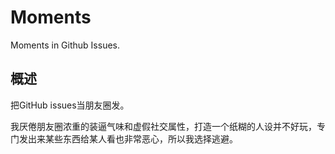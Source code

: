 # Moments
Moments in Github Issues.

## 概述

把GitHub issues当朋友圈发。

我厌倦朋友圈浓重的装逼气味和虚假社交属性，打造一个纸糊的人设并不好玩，专门发出来某些东西给某人看也非常恶心，所以我选择逃避。
